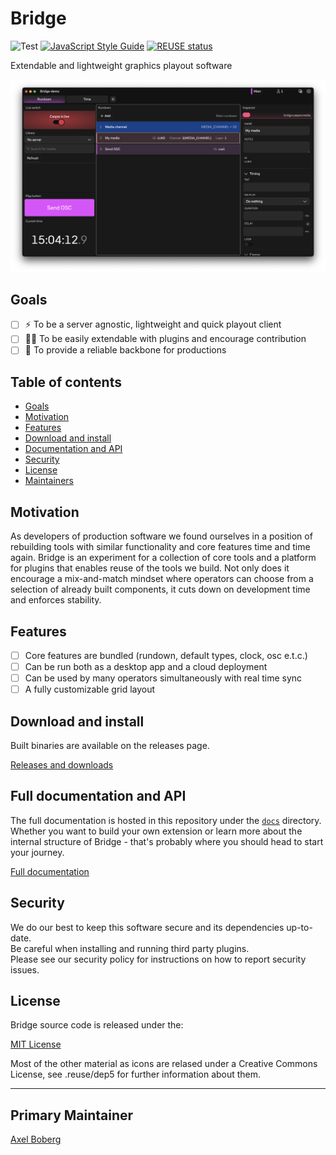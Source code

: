 # Bridge  
![Test](https://github.com/svt/bridge/actions/workflows/.github/workflows/test.yml/badge.svg?branch=main)
[![JavaScript Style Guide](https://img.shields.io/badge/code_style-standard-brightgreen.svg)](https://standardjs.com)
[![REUSE status](https://api.reuse.software/badge/github.com/svt/bridge)](https://api.reuse.software/info/github.com/svt/bridge)  

Extendable and lightweight graphics playout software

![Screenshot](/media/screenshot.png)

## Goals

- [ ] ⚡️ To be a server agnostic, lightweight and quick playout client
- [ ] 🧑‍💻 To be easily extendable with plugins and encourage contribution 
- [ ] 💪 To provide a reliable backbone for productions

## Table of contents
- [Goals](#goals)
- [Motivation](#motivation)
- [Features](#features)
- [Download and install](#download-and-install)
- [Documentation and API](#full-documentation-and-api)
- [Security](#security)
- [License](#license)
- [Maintainers](#primary-maintainer)

## Motivation  

As developers of production software we found ourselves in a position of rebuilding tools with similar functionality and core features time and time again. Bridge is an experiment for a collection of core tools and a platform for plugins that enables reuse of the tools we build. Not only does it encourage a mix-and-match mindset where operators can choose from a selection of already built components, it cuts down on development time and enforces stability.

## Features

- [ ] Core features are bundled (rundown, default types, clock, osc e.t.c.)
- [ ] Can be run both as a desktop app and a cloud deployment
- [ ] Can be used by many operators simultaneously with real time sync
- [ ] A fully customizable grid layout

## Download and install  
Built binaries are available on the releases page.

[Releases and downloads](https://github.com/svt/bridge/releases)

## Full documentation and API

The full documentation is hosted in this repository under the [`docs`](/docs/README.md) directory. Whether you want to build your own extension or learn more about the internal structure of Bridge - that's probably where you should head to start your journey.

[Full documentation](/docs/README.md)

## Security  
We do our best to keep this software secure and its dependencies up-to-date.  
Be careful when installing and running third party plugins.  
Please see our security policy for instructions on how to report security issues. 

## License

Bridge source code is released under the:

[MIT License](LICENSE.md)

Most of the other material as icons are relased under a Creative Commons License, see .reuse/dep5 for further information about them.


----

## Primary Maintainer

[Axel Boberg](https://github.com/axelboberg)